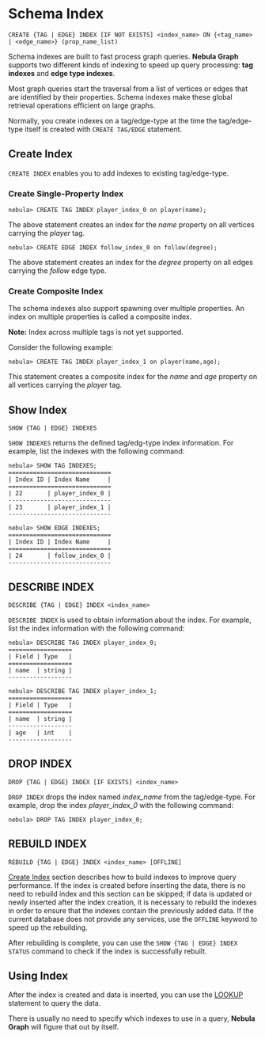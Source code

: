 # Schema Index

```ngql
CREATE {TAG | EDGE} INDEX [IF NOT EXISTS] <index_name> ON {<tag_name> | <edge_name>} (prop_name_list)
```

Schema indexes are built to fast process graph queries. **Nebula Graph** supports two different kinds of indexing to speed up query processing: **tag indexes** and **edge type indexes**.

Most graph queries start the traversal from a list of vertices or edges that are identified by their properties. Schema indexes make these global retrieval operations efficient on large graphs.

Normally, you create indexes on a tag/edge-type at the time the tag/edge-type itself is created with `CREATE TAG/EDGE` statement.

## Create Index

`CREATE INDEX` enables you to add indexes to existing tag/edge-type.

### Create Single-Property Index

```ngql
nebula> CREATE TAG INDEX player_index_0 on player(name);
```

The above statement creates an index for the _name_ property on all vertices carrying the _player_ tag.

```ngql
nebula> CREATE EDGE INDEX follow_index_0 on follow(degree);
```

The above statement creates an index for the _degree_ property on all edges carrying the _follow_ edge type.

### Create Composite Index

The schema indexes also support spawning over multiple properties. An index on multiple properties is called a composite index.

**Note:** Index across multiple tags is not yet supported.

Consider the following example:

```ngql
nebula> CREATE TAG INDEX player_index_1 on player(name,age);
```

This statement creates a composite index for the _name_ and _age_ property on all vertices carrying the _player_ tag.

<!-- Queries do no longer have to explicitly use an index, it’s more the behavior we know from SQL. When there is an index that can make a query more performant. Assume a query like

```ngql
MATCH (p:Person {name: 'Stefan'}) RETURN p
```

In case of no index being set up this will look up all Person nodes and check if their name property matches Stefan. If an index is present it will be used transparently. -->

## Show Index

```ngql
SHOW {TAG | EDGE} INDEXES
```

`SHOW INDEXES` returns the defined tag/edg-type index information. For example, list the indexes with the following command:

```ngql
nebula> SHOW TAG INDEXES;
=============================
| Index ID | Index Name     |
=============================
| 22       | player_index_0 |
-----------------------------
| 23       | player_index_1 |
-----------------------------

nebula> SHOW EDGE INDEXES;
=============================
| Index ID | Index Name     |
=============================
| 24       | follow_index_0 |
-----------------------------

```

## DESCRIBE INDEX

```ngql
DESCRIBE {TAG | EDGE} INDEX <index_name>
```

`DESCRIBE INDEX` is used to obtain information about the index. For example, list the index information with the following command:

```ngql
nebula> DESCRIBE TAG INDEX player_index_0;
==================
| Field | Type   |
==================
| name  | string |
------------------

nebula> DESCRIBE TAG INDEX player_index_1;
==================
| Field | Type   |
==================
| name  | string |
------------------
| age   | int    |
------------------
```

## DROP INDEX

```ngql
DROP {TAG | EDGE} INDEX [IF EXISTS] <index_name>
```

`DROP INDEX` drops the index named _index_name_ from the tag/edge-type. For example, drop the index _player_index_0_ with the following command:

```ngql
nebula> DROP TAG INDEX player_index_0;
```

## REBUILD INDEX

```ngql
REBUILD {TAG | EDGE} INDEX <index_name> [OFFLINE]
```

[Create Index](#create-index) section describes how to build indexes to improve query performance. If the index is created before inserting the data, there is no need to rebuild index and this section can be skipped; if data is updated or newly inserted after the index creation, it is necessary to rebuild the indexes in order to ensure that the indexes contain the previously added data. If the current database does not provide any services, use the `OFFLINE` keyword to speed up the rebuilding.

<!-- These indexes are immediately available if the indexed keys or labels have been newly defined in the same management transaction. In this case, there is no need to rebuild index and this section can be skipped. If the indexed keys and labels already existed prior to index creation it is necessary to rebuild the indexes in order to ensure that the indexes contain previously added data.

> During the rebuilding, any idempotent queries will skip the index and perform sequential scans. This means that queries run slower during this operation. Non-idempotent commands, such as INSERT, UPDATE, and DELETE are blocked until the indexes are rebuilt. -->

After rebuilding is complete, you can use the `SHOW {TAG | EDGE} INDEX STATUS` command to check if the index is successfully rebuilt.

## Using Index

After the index is created and data is inserted, you can use the [LOOKUP](../2.data-query-and-manipulation-statements/lookup-syntax.md) statement to query the data.

There is usually no need to specify which indexes to use in a query, **Nebula Graph** will figure that out by itself.
